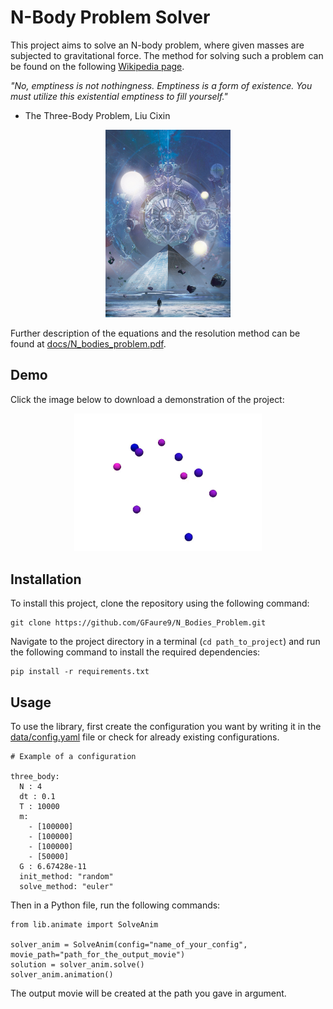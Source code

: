 # N-Body Problem Solver

This project aims to solve an N-body problem, where given masses are subjected to gravitational force. The method for solving such a problem can be found on the following [Wikipedia page](https://en.wikipedia.org/wiki/N-body_problem).

*"No, emptiness is not nothingness. Emptiness is a form of existence. You must utilize this existential emptiness to fill yourself."*  
- The Three-Body Problem, Liu Cixin

<p align="center">
  <img src=docs/image_book.jpg alt="Image" width="200" height="300">
</p>

Further description of the equations and the resolution method can be found at [docs/N_bodies_problem.pdf](docs/N_bodies_problem.pdf).

## Demo
Click the image below to download a demonstration of the project:

<p align="center">
<a href=outputs/default_movie.mp4>
  <img src=docs/image_demo.png alt="Thumbnail" style="max-width: 300px;">
</a>
</p>

## Installation
To install this project, clone the repository using the following command:
```commandline
git clone https://github.com/GFaure9/N_Bodies_Problem.git
```
Navigate to the project directory in a terminal (`cd path_to_project`) and run the following command to install the required dependencies:
```commandline
pip install -r requirements.txt
```

## Usage

To use the library, first create the configuration you want by writing it in the [data/config.yaml](data/config.yaml)
file or check for already existing configurations.
````commandline
# Example of a configuration

three_body:
  N : 4
  dt : 0.1
  T : 10000
  m:
    - [100000]
    - [100000]
    - [100000]
    - [50000]
  G : 6.67428e-11
  init_method: "random"
  solve_method: "euler"
````

Then in a Python file, run the following commands:
````commandline
from lib.animate import SolveAnim

solver_anim = SolveAnim(config="name_of_your_config", movie_path="path_for_the_output_movie")
solution = solver_anim.solve()
solver_anim.animation()
````
The output movie will be created at the path you gave in argument.
